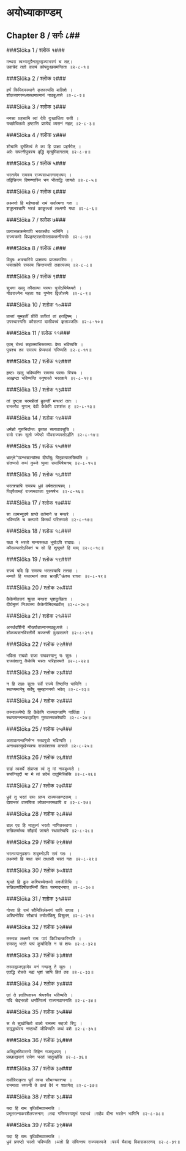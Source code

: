 अयोध्याकाण्डम्
===============================


## Chapter 8  / सर्गः ८##


###Slōka 1 / श्लोक १###


    मन्थरा त्वभ्यसूयैनामुत्सृज्याभरणं च तत्।
    उवाचेदं ततो वाक्यं कोपदुःखसमन्विता ॥२-८-१॥


###Slōka 2 / श्लोक २###


    हर्षं किमिदमस्थाने कृतवत्यसि बालिशे ।
    शोकसागरमध्यस्थमात्मानं नावबुध्यसे ॥२-८-२॥


###Slōka 3 / श्लोक ३###


    मनसा प्रहसामि त्वां देवि दुःखार्धिता सती ।
    यच्छोचितव्ये हृष्टासि प्राप्येदं व्यसनं महत् ॥२-८-३॥


###Slōka 4 / श्लोक ४###


    शोचामि दुर्मतित्वं ते का हि प्राज्ञा प्रहर्षयेत् ।
    अरेः सपत्नीपुत्रस्य वृद्धिं मृत्युमिवागताम् ॥२-८-४॥


###Slōka 5 / श्लोक ५###


    भरतादेव रामस्य राज्यसाधारणाद्भयम् ।
    तद्विचिन्त्य विषण्णास्मि भय भीताद्धि जायते ॥२-८-५॥


###Slōka 6 / श्लोक ६###


    लक्ष्मणो हि महेष्वासो रामं सर्वात्मना गतः ।
    शत्रुघ्नश्चापि भरतं काकुत्थ्सं लक्ष्मणो यथा ॥२-८-६॥


###Slōka 7 / श्लोक ७###


    प्रत्यासन्नक्रमेणापि भरतस्तैव भामिनि ।
    राज्यक्रमो विप्रकृष्टस्तयोस्तावत्कनीयसोः ॥२-८-७॥


###Slōka 8 / श्लोक ८###


    विदुषः क्षत्रचारित्रे प्राज्ञस्य प्राप्तकारिणः ।
    भयात्प्रवेपे रामस्य चिन्तयन्ती तवात्मजम् ॥२-८-८॥


###Slōka 9 / श्लोक ९###


    सुभगा खलु कौसल्या यस्याः पुत्रोऽभिषेक्ष्यते ।
    यौवराज्येन महता श्वः पुष्येण द्विजोत्तमैः ॥२-८-९॥


###Slōka 10 / श्लोक १०###


    प्राप्तां सुमहतीं प्रीतिं प्रतीतां तां हतद्विषम् ।
    उपस्थास्यसि कौसल्यां दासीवत्त्वं कृताञ्जलिः ॥२-८-१०॥


###Slōka 11 / श्लोक ११###


    एवम् चेत्त्वं सहास्माभिस्तस्याः प्रेष्य भविष्यसि ।
    पुत्रश्च तव रामस्य प्रेष्यभावं गमिष्यति ॥२-८-११॥


###Slōka 12 / श्लोक १२###


    हृष्टाः खलु भविष्यन्ति रामस्य परमाः स्त्रियः ।
    अप्रहृष्टा भविष्यन्ति स्नुषास्ते भरतक्षये ॥२-८-१२॥


###Slōka 13 / श्लोक १३###


    तां दृष्ट्वा परमप्रीतां ब्रुवन्तीं मन्थरां ततः ।
    रामस्यैव गुणान् देवी कैकेयि प्रशशंस ह ॥२-८-१३॥


###Slōka 14 / श्लोक १४###


    धर्मज्ञो गुरुभिर्दान्तः कृतज्ञ सत्यवाक्चुचि ।
    रामो राज्ञः सुतो ज्येष्ठो यौवराज्यमतोऽर्हति ॥२-८-१४॥


###Slōka 15 / श्लोक १५###


    भ्रात्R^ऊन्भऋत्यांश्च दीर्घायुः पितृवत्पालयिष्यति ।
    संतप्यसे कथं कुब्जे श्रुत्वा रामाभिषेचनम् ॥२-८-१५॥


###Slōka 16 / श्लोक १६###


    भरतश्चापि रामस्य ध्रुवं वर्षशतात्परम् ।
    पितृपैतामहं राज्यमवाप्ता पुरुषर्षभः ॥२-८-१६॥


###Slōka 17 / श्लोक १७###


    सा त्वमभ्युदये प्राप्ते वर्तमाने च मन्थरे ।
    भविष्यति च क्ल्याणे किमर्थं परितप्यसे ॥२-८-१७॥


###Slōka 18 / श्लोक १८###


    यथा ने भरतो मान्यस्तथा भूयोऽपि राघावः ।
    कौसल्यातोऽरिक्तं च सो हि शुश्रूषते हि माम् ॥२-८-१८॥


###Slōka 19 / श्लोक १९###


    राज्यं यदि हि रामस्य भरतस्यापि तत्तदा ।
    मन्यते हि यथात्मानं तथा भ्रात्R^ऊंश्च राघवः ॥२-८-१९॥


###Slōka 20 / श्लोक २०###


    कैकेयीवचनं श्रुत्वा मन्थरा भृशदुःखिता ।
    दीर्घमुष्णं निःश्वस्य कैकेयीमिदमब्रवीत् ॥२-८-२०॥


###Slōka 21 / श्लोक २१###


    अनर्थदर्शिनी मौर्ख्यान्नात्मानमवबुध्यसे ।
    शोकव्यसनविस्तीर्णे मज्जन्ती दुःखसागरे ॥२-८-२१॥


###Slōka 22 / श्लोक २२###


    भविता राघवो राजा राघवस्यानु यः सुतः ।
    राजवंशात्तु कैकेयि भरतः परिहास्यते ॥२-८-२२॥


###Slōka 23 / श्लोक २३###


    न हि राज्ञः सुताः सर्वे राज्ये तिष्ठन्ति भामिनि ।
    स्थाप्यमानेषु सर्वेषु सुमहाननयो भवेत् ॥२-८-२३॥


###Slōka 24 / श्लोक २४###


    तस्माज्ज्येष्ठे हि कैकेयि राज्यतन्त्राणि पार्थिवाः ।
    स्थापयन्त्यनवद्याङ्गि गुणवत्स्वतरेष्वपि ॥२-८-२४॥


###Slōka 25 / श्लोक २५###


    असावत्यन्तनिर्भग्न स्तवपुत्रो भविष्यति ।
    अनाथवत्सुखेभ्यश्च राजवंशाच्च वत्सले ॥२-८-२५॥


###Slōka 26 / श्लोक २६###


    साहं त्वदर्थे संप्राप्ता त्वं तु मां नावबुध्यसे ।
    सपत्निवृद्दौ या मे त्वं प्रदेयं दातुमिच्चिसि ॥२-८-२६॥


###Slōka 27 / श्लोक २७###


    ध्रुवं तु भरतं रामः प्राप्य राज्यमकण्टकम् ।
    देशान्तरं वासयिता लोकान्तरमथापि व ॥२-८-२७॥


###Slōka 28 / श्लोक २८###


    बाल एव हि मातुल्यं भरतो नायितस्त्वया ।
    सन्निकर्षाच्च सौहार्दं जायते स्थावरेष्वपि ॥२-८-२८॥


###Slōka 29 / श्लोक २९###


    भरतस्यानुवशगः शत्रुघ्नोऽपि समं गतः ।
    लक्ष्मणो हि यथा रामं तथासौ भरतं गतः ॥२-८-२९॥


###Slōka 30 / श्लोक ३०###


    श्रूयते हि द्रुमः कश्चिच्चेत्तव्यो वनजीविभिः ।
    सन्निकर्षादिषीकाभिर्मो चितः परमाद्भयात् ॥२-८-३०॥


###Slōka 31 / श्लोक ३१###


    गोप्ता हि रामं सौमित्रिर्लक्ष्मणं चापि राघवः ।
    अश्विनोरिव सौभ्रात्रं तयोर्लोकेषु विश्रुतम् ॥२-८-३१॥


###Slōka 32 / श्लोक ३२###


    तस्मान्न लक्ष्मणे रामः पापं किञ्चित्करिष्यति ।
    रामस्तु भरते पापं कुर्यादिति न सं शयः ॥२-८-३२॥


###Slōka 33 / श्लोक ३३###


    तस्माद्राजगृहादेव वनं गच्छतु ते सुतः ।
    एतद्धि रोचते मह्यं भृशं चापि हितं तव ॥२-८-३३॥


###Slōka 34 / श्लोक ३४###


    एवं ते ज्ञातिपक्षस्य श्रेयश्चैव भविष्यति ।
    यदि चेद्भरतो धर्मात्पित्र्यं राज्यमवाप्स्यति ॥२-८-३४॥


###Slōka 35 / श्लोक ३५###


    स ते सुखोचितो बालो रामस्य सहजो रिपुः ।
    समृद्धार्थस्य नष्टार्थो जीविष्यति कथं वशे ॥२-८-३५॥


###Slōka 36 / श्लोक ३६###


    अभिद्रुतमिवारण्ये सिंहेन गजयूथपम् ।
    प्रच्छाद्यमानं रामेण भरतं त्रातुमर्हसि ॥२-८-३६॥


###Slōka 37 / श्लोक ३७###


    दर्पान्निराकृता पूर्वं त्वया सौभाग्यवत्तया ।
    राममाता सपत्नी ते कथं वैरं न शातयेत् ॥२-८-३७॥


###Slōka 38 / श्लोक ३८###


    यदा हि रामः पृथिवीमवाप्स्यति ।
    प्रभूतरत्नाकरशैलपत्तनाम् ।तदा गमिष्यस्यशुभं पराभवं ।सहैव दीना भरतेन भामिनि ॥२-८-३८॥


###Slōka 39 / श्लोक ३९###


    यदा हि रामः पृथिवीमवाप्स्यति ।
    ध्रुवं प्रणष्टो भरतो भविष्यति ।अतो हि संचिन्तय राज्यमात्मजे ।पर्स्य चैवाद्य विवासकारणम् ॥२-८-३९॥


